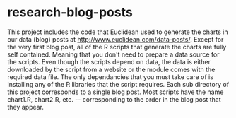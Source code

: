 # research-blog-posts
This project includes the code that Euclidean used to generate the
charts in our data (blog) posts at http://www.euclidean.com/data-posts/.
Except for the very first blog post, all of the R scripts that generate
the charts are fully self contained. Meaning that you don't need to
prepare a data source for the scripts.
Even though the scripts depend on data, the data
is either downloaded by the script from a website or the module comes with the
required data file. The only dependancies that you must take care of is
installing any of the R libraries that the script requires. 
Each sub directory of this project corresponds to
a single blog post. Most scripts have the name chart1.R, chart2.R,
etc. -- corresponding to the order in the blog post that they appear.
